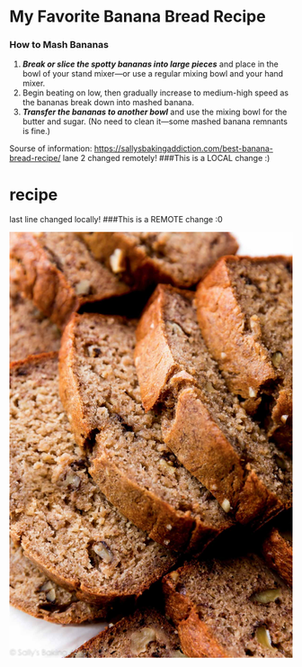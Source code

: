 # My Favorite Banana Bread Recipe

### How to Mash Bananas
1. ***Break or slice the spotty bananas into large pieces*** and place in the bowl of your stand mixer—or use a regular mixing bowl and your hand mixer.
2. Begin beating on low, then gradually increase to medium-high speed as the bananas break down into mashed banana.
3. ***Transfer the bananas to another bowl*** and use the mixing bowl for the butter and sugar. (No need to clean it—some mashed banana remnants is fine.)

Sourse of information: https://sallysbakingaddiction.com/best-banana-bread-recipe/
lane 2 changed remotely! ###This is a LOCAL change :)
# recipe
last line changed locally! ###This is a REMOTE change :0

![Recipe Image](recipe.jpg)
